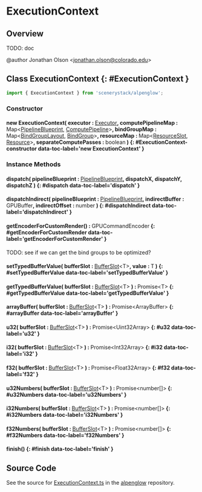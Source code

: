 # ExecutionContext

## Overview

TODO: doc

@author Jonathan Olson &lt;jonathan.olson@colorado.edu&gt;

## Class ExecutionContext {: #ExecutionContext }


```js
import { ExecutionContext } from 'scenerystack/alpenglow';
```
### Constructor

#### new ExecutionContext( executor : <span style="font-weight: 400;">[Executor](../alpenglow/Executor.md)</span>, computePipelineMap : <span style="font-weight: 400;">Map&lt;[PipelineBlueprint](../alpenglow/PipelineBlueprint.md), [ComputePipeline](../alpenglow/ComputePipeline.md)&gt;</span>, bindGroupMap : <span style="font-weight: 400;">Map&lt;[BindGroupLayout](../alpenglow/BindGroupLayout.md), [BindGroup](../alpenglow/BindGroup.md)&gt;</span>, resourceMap : <span style="font-weight: 400;">Map&lt;[ResourceSlot](../alpenglow/ResourceSlot.md), [Resource](../alpenglow/Resource.md)&gt;</span>, separateComputePasses : <span style="font-weight: 400;"><span style="color: hsla(calc(var(--md-hue) + 180deg),80%,40%,1);">boolean</span></span> ) {: #ExecutionContext-constructor data-toc-label='new ExecutionContext' }

### Instance Methods

#### dispatch( pipelineBlueprint : <span style="font-weight: 400;">[PipelineBlueprint](../alpenglow/PipelineBlueprint.md)</span>, dispatchX, dispatchY, dispatchZ ) {: #dispatch data-toc-label='dispatch' }

#### dispatchIndirect( pipelineBlueprint : <span style="font-weight: 400;">[PipelineBlueprint](../alpenglow/PipelineBlueprint.md)</span>, indirectBuffer : <span style="font-weight: 400;">GPUBuffer</span>, indirectOffset : <span style="font-weight: 400;"><span style="color: hsla(calc(var(--md-hue) + 180deg),80%,40%,1);">number</span></span> ) {: #dispatchIndirect data-toc-label='dispatchIndirect' }

#### getEncoderForCustomRender() : <span style="font-weight: 400;">GPUCommandEncoder</span> {: #getEncoderForCustomRender data-toc-label='getEncoderForCustomRender' }

TODO: see if we can get the bind groups to be optimized?

#### setTypedBufferValue( bufferSlot : <span style="font-weight: 400;">[BufferSlot](../alpenglow/BufferSlot.md)&lt;T&gt;</span>, value : <span style="font-weight: 400;">T</span> ) {: #setTypedBufferValue data-toc-label='setTypedBufferValue' }

#### getTypedBufferValue( bufferSlot : <span style="font-weight: 400;">[BufferSlot](../alpenglow/BufferSlot.md)&lt;T&gt;</span> ) : <span style="font-weight: 400;">Promise&lt;T&gt;</span> {: #getTypedBufferValue data-toc-label='getTypedBufferValue' }

#### arrayBuffer( bufferSlot : <span style="font-weight: 400;">[BufferSlot](../alpenglow/BufferSlot.md)&lt;T&gt;</span> ) : <span style="font-weight: 400;">Promise&lt;ArrayBuffer&gt;</span> {: #arrayBuffer data-toc-label='arrayBuffer' }

#### u32( bufferSlot : <span style="font-weight: 400;">[BufferSlot](../alpenglow/BufferSlot.md)&lt;T&gt;</span> ) : <span style="font-weight: 400;">Promise&lt;Uint32Array&gt;</span> {: #u32 data-toc-label='u32' }

#### i32( bufferSlot : <span style="font-weight: 400;">[BufferSlot](../alpenglow/BufferSlot.md)&lt;T&gt;</span> ) : <span style="font-weight: 400;">Promise&lt;Int32Array&gt;</span> {: #i32 data-toc-label='i32' }

#### f32( bufferSlot : <span style="font-weight: 400;">[BufferSlot](../alpenglow/BufferSlot.md)&lt;T&gt;</span> ) : <span style="font-weight: 400;">Promise&lt;Float32Array&gt;</span> {: #f32 data-toc-label='f32' }

#### u32Numbers( bufferSlot : <span style="font-weight: 400;">[BufferSlot](../alpenglow/BufferSlot.md)&lt;T&gt;</span> ) : <span style="font-weight: 400;">Promise&lt;<span style="color: hsla(calc(var(--md-hue) + 180deg),80%,40%,1);">number</span>[]&gt;</span> {: #u32Numbers data-toc-label='u32Numbers' }

#### i32Numbers( bufferSlot : <span style="font-weight: 400;">[BufferSlot](../alpenglow/BufferSlot.md)&lt;T&gt;</span> ) : <span style="font-weight: 400;">Promise&lt;<span style="color: hsla(calc(var(--md-hue) + 180deg),80%,40%,1);">number</span>[]&gt;</span> {: #i32Numbers data-toc-label='i32Numbers' }

#### f32Numbers( bufferSlot : <span style="font-weight: 400;">[BufferSlot](../alpenglow/BufferSlot.md)&lt;T&gt;</span> ) : <span style="font-weight: 400;">Promise&lt;<span style="color: hsla(calc(var(--md-hue) + 180deg),80%,40%,1);">number</span>[]&gt;</span> {: #f32Numbers data-toc-label='f32Numbers' }

#### finish() {: #finish data-toc-label='finish' }



## Source Code

See the source for [ExecutionContext.ts](https://github.com/phetsims/alpenglow/blob/main/js/webgpu/compute/ExecutionContext.ts) in the [alpenglow](https://github.com/phetsims/alpenglow) repository.
